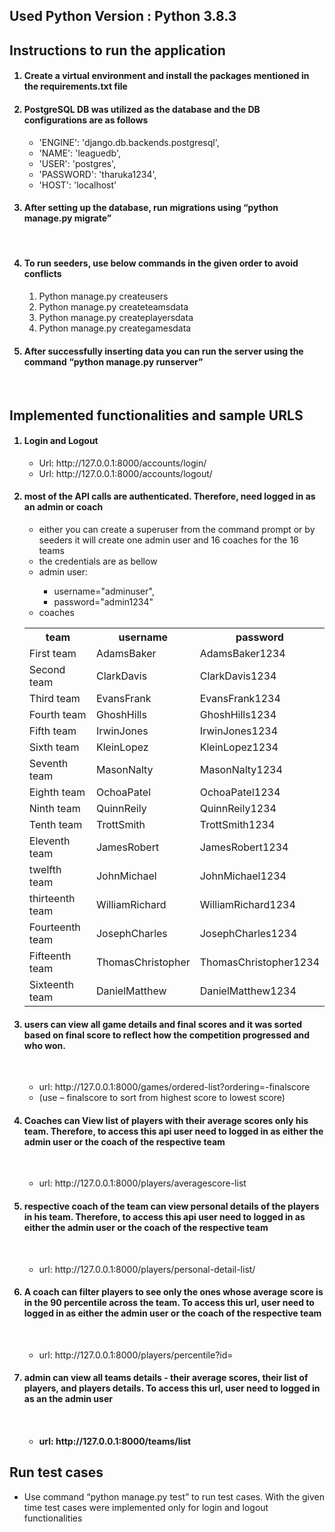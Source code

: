 <h2>Used Python Version : Python 3.8.3</h2>
<h2>Instructions to run the application</h2>
<ol>
<h4><li>Create a virtual environment and install the packages mentioned in the requirements.txt file</li></h4>
<h4><li>PostgreSQL DB was utilized as the database and the DB configurations are as follows</li></h4>
  <ul>
            <li>'ENGINE': 'django.db.backends.postgresql',</li>
            <li>'NAME': 'leaguedb',</li>
            <li>'USER': 'postgres',</li>
            <li>'PASSWORD': 'tharuka1234',</li>
            <li>'HOST': 'localhost'</li>
  </ul>
<h4><li>After setting up the database, run migrations using  “python manage.py migrate”</li></h4><br/>
<h4><li>To run seeders, use below commands in the given order to avoid conflicts</li></h4>
  <ol>
          <li>Python manage.py createusers</li>
          <li>Python manage.py createteamsdata</li>
          <li>Python manage.py createplayersdata</li>
          <li>Python manage.py creategamesdata</li>
  </ol>
<h4><li>After successfully inserting data you can run the server using the command “python manage.py runserver”</li></h4><br/>
  </ol>


<h2>Implemented functionalities and sample URLS</h2>
<ol>
<h4><li>Login and Logout</li></h4>
<ul>
<li>Url: http://127.0.0.1:8000/accounts/login/</li>
<li>Url: http://127.0.0.1:8000/accounts/logout/</li>
</ul>
<h4><li>most of the API calls are authenticated. Therefore, need logged in as an admin or coach</li></h4>
<ul>
<li>either you can create a superuser from the command prompt or by seeders it will create one admin user and 16 coaches for the 16 teams</li>
<li>the credentials are as bellow
<li>admin user:</li>
  <ul>
<li>username="adminuser",</li>
<li>password="admin1234"</li>
  </ul>
<li>coaches</li>
  </ul>
  <table>
    <tr>
      <th>team</th> <th>username</th> <th>password</th>
    </tr>
     <tr>
    <td>First team</td> <td>AdamsBaker</td> <td>AdamsBaker1234</td>
    </tr>
     <tr>
    <td>Second team</td> <td>ClarkDavis</td> <td>ClarkDavis1234</td>
    </tr>
     <tr>
    <td>Third team</td> <td>EvansFrank</td> <td>EvansFrank1234</td>
    </tr>
     <tr>
    <td>Fourth team</td> <td>GhoshHills</td> <td>GhoshHills1234</td>
    </tr>
     <tr>
    <td>Fifth team</td> <td>IrwinJones</td> <td>IrwinJones1234</td>
    </tr>
     <tr>
    <td>Sixth team</td> <td>KleinLopez</td> <td>KleinLopez1234</td>
    </tr>
     <tr>
    <td>Seventh team</td> <td>MasonNalty</td> <td>MasonNalty1234</td>
    </tr>
     <tr>
    <td>Eighth team</td> <td>OchoaPatel</td> <td>OchoaPatel1234</td>
    </tr>
     <tr>
    <td>Ninth team</td> <td>QuinnReily</td> <td>QuinnReily1234</td>
    </tr>
     <tr>
    <td>Tenth team</td> <td>TrottSmith</td> <td>TrottSmith1234</td>
    </tr>
     <tr>
    <td>Eleventh team</td> <td>JamesRobert</td> <td>JamesRobert1234</td>
    </tr>
     <tr>
    <td>twelfth team</td> <td>JohnMichael</td> <td>JohnMichael1234</td>
    </tr>
     <tr>
    <td>thirteenth team</td> <td>WilliamRichard</td> <td>WilliamRichard1234</td>
    </tr>
     <tr>
    <td>Fourteenth team</td> <td>JosephCharles</td> <td>JosephCharles1234</td>
    </tr>
     <tr>
    <td>Fifteenth team</td> <td>ThomasChristopher</td> <td>ThomasChristopher1234</td>
    </tr>
     <tr>
    <td>Sixteenth team</td> <td>DanielMatthew</td> <td>DanielMatthew1234</td>
    </tr>
                  
  </table>
		

<h4><li>users can view all game details and final scores and it was sorted based on final score to reflect how the competition progressed and who won.</li></h4><br/>
  <ul>
<li>url: http://127.0.0.1:8000/games/ordered-list?ordering=-finalscore</li>
<li>(use – finalscore to sort from highest score to lowest score)</li>
  </ul>
                
 <h4><li>Coaches can View list of players with their average scores only his team. Therefore, to access this api user need to logged in as either the admin user or the                    coach of the respective team</li></h4><br/>
<ul>
<li>url: http://127.0.0.1:8000/players/averagescore-list</li>
</ul>
                
<h4><li>respective coach of the team can view personal details of the players in his team. Therefore, to access this api user need to logged in as either the admin user                or the coach of the respective team</li></h4><br/>
  <ul>
<li>url: http://127.0.0.1:8000/players/personal-detail-list/<team_id></li>
  </ul>
                
<h4><li>A coach can filter players to see only the ones whose average score is in the 90 percentile across the team. To access this url, user need to logged in as either                 the admin user or the coach of the respective team</li></h4><br/>
  <ul>
<li>url: http://127.0.0.1:8000/players/percentile?id=<teamid></li>
  </ul>
                
<h4><li>admin can view all teams details - their average scores, their list of players, and players details. To access this url, user need to logged in as an the admin                   user</li><h4><br/>
  <ul>
<li>url: http://127.0.0.1:8000/teams/list</li>
  </ul>
 </ol>
                
                
<h2>Run test cases</h2>
  <ul>
  <li>Use command “python manage.py test” to run test cases. With the given time test cases were implemented only for login and logout functionalities</li>
  </ul>
